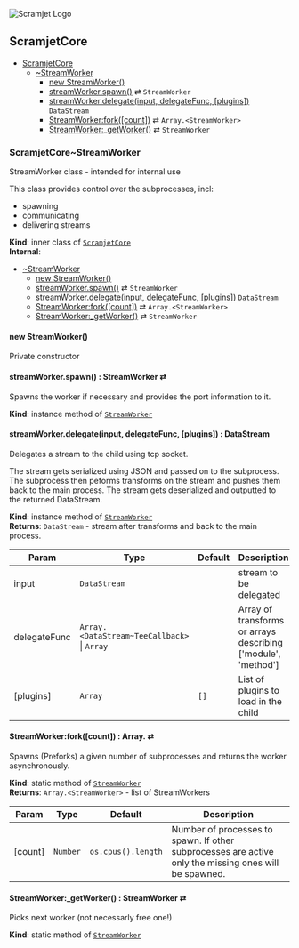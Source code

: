 ![Scramjet Logo](https://signicode.com/scramjet-logo-light.svg)

<a name="module_ScramjetCore"></a>

## ScramjetCore

* [ScramjetCore](#module_ScramjetCore)
    * [~StreamWorker](#module_ScramjetCore..StreamWorker)
        * [new StreamWorker()](#new_module_ScramjetCore..StreamWorker_new)
        * [streamWorker.spawn()](#module_ScramjetCore..StreamWorker+spawn) ⇄ <code>StreamWorker</code>
        * [streamWorker.delegate(input, delegateFunc, [plugins])](#module_ScramjetCore..StreamWorker+delegate)  <code>DataStream</code>
        * [StreamWorker:fork([count])](#module_ScramjetCore..StreamWorker.fork) ⇄ <code>Array.&lt;StreamWorker&gt;</code>
        * [StreamWorker:_getWorker()](#module_ScramjetCore..StreamWorker._getWorker) ⇄ <code>StreamWorker</code>

<a name="module_ScramjetCore..StreamWorker"></a>

### ScramjetCore~StreamWorker
StreamWorker class - intended for internal use

This class provides control over the subprocesses, incl:
 - spawning
 - communicating
 - delivering streams

**Kind**: inner class of [<code>ScramjetCore</code>](#module_ScramjetCore)  
**Internal**:   

* [~StreamWorker](#module_ScramjetCore..StreamWorker)
    * [new StreamWorker()](#new_module_ScramjetCore..StreamWorker_new)
    * [streamWorker.spawn()](#module_ScramjetCore..StreamWorker+spawn) ⇄ <code>StreamWorker</code>
    * [streamWorker.delegate(input, delegateFunc, [plugins])](#module_ScramjetCore..StreamWorker+delegate)  <code>DataStream</code>
    * [StreamWorker:fork([count])](#module_ScramjetCore..StreamWorker.fork) ⇄ <code>Array.&lt;StreamWorker&gt;</code>
    * [StreamWorker:_getWorker()](#module_ScramjetCore..StreamWorker._getWorker) ⇄ <code>StreamWorker</code>

<a name="new_module_ScramjetCore..StreamWorker_new"></a>

#### new StreamWorker()
Private constructor

<a name="module_ScramjetCore..StreamWorker+spawn"></a>

#### streamWorker.spawn() : StreamWorker ⇄
Spawns the worker if necessary and provides the port information to it.

**Kind**: instance method of [<code>StreamWorker</code>](#module_ScramjetCore..StreamWorker)  
<a name="module_ScramjetCore..StreamWorker+delegate"></a>

#### streamWorker.delegate(input, delegateFunc, [plugins]) : DataStream
Delegates a stream to the child using tcp socket.

The stream gets serialized using JSON and passed on to the subprocess.
The subprocess then peforms transforms on the stream and pushes them back to the main process.
The stream gets deserialized and outputted to the returned DataStream.

**Kind**: instance method of [<code>StreamWorker</code>](#module_ScramjetCore..StreamWorker)  
**Returns**: <code>DataStream</code> - stream after transforms and back to the main process.  

| Param | Type | Default | Description |
| --- | --- | --- | --- |
| input | <code>DataStream</code> |  | stream to be delegated |
| delegateFunc | <code>Array.&lt;DataStream~TeeCallback&gt;</code> \| <code>Array</code> |  | Array of transforms or arrays describing ['module', 'method'] |
| [plugins] | <code>Array</code> | <code>[]</code> | List of plugins to load in the child |

<a name="module_ScramjetCore..StreamWorker.fork"></a>

#### StreamWorker:fork([count]) : Array.<StreamWorker> ⇄
Spawns (Preforks) a given number of subprocesses and returns the worker asynchronously.

**Kind**: static method of [<code>StreamWorker</code>](#module_ScramjetCore..StreamWorker)  
**Returns**: <code>Array.&lt;StreamWorker&gt;</code> - list of StreamWorkers  

| Param | Type | Default | Description |
| --- | --- | --- | --- |
| [count] | <code>Number</code> | <code>os.cpus().length</code> | Number of processes to spawn. If other subprocesses are active only the missing ones will be spawned. |

<a name="module_ScramjetCore..StreamWorker._getWorker"></a>

#### StreamWorker:_getWorker() : StreamWorker ⇄
Picks next worker (not necessarly free one!)

**Kind**: static method of [<code>StreamWorker</code>](#module_ScramjetCore..StreamWorker)  
